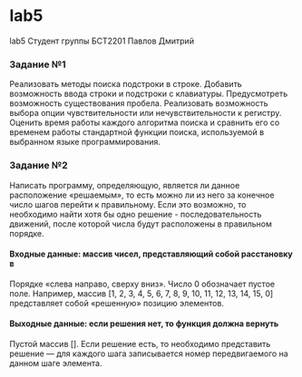 # lab5
lab5
Студент группы БСТ2201 Павлов Дмитрий
### Задание №1
Реализовать методы поиска подстроки в строке. Добавить возможность ввода строки и подстроки с клавиатуры. Предусмотреть возможность существования пробела. 
Реализовать возможность выбора опции чувствительности или нечувствительности к регистру. Оценить время работы каждого алгоритма поиска и сравнить его со временем работы 
стандартной функции поиска, используемой в выбранном языке программирования.

### Задание №2
Написать программу, определяющую, является ли данное
расположение «решаемым», то есть можно ли из него за конечное число
шагов перейти к правильному. Если это возможно, то необходимо найти хотя
бы одно решение - последовательность движений, после которой числа будут
расположены в правильном порядке.
#### Входные данные: массив чисел, представляющий собой расстановку в
Порядке «слева направо, сверху вниз». Число 0 обозначает пустое поле.
Например, массив [1, 2, 3, 4, 5, 6, 7, 8, 9, 10, 11, 12, 13, 14, 15, 0] представляет
собой «решенную» позицию элементов.
#### Выходные данные: если решения нет, то функция должна вернуть
Пустой массив []. Если решение есть, то необходимо представить решение —
для каждого шага записывается номер передвигаемого на данном шаге
элемента. 
